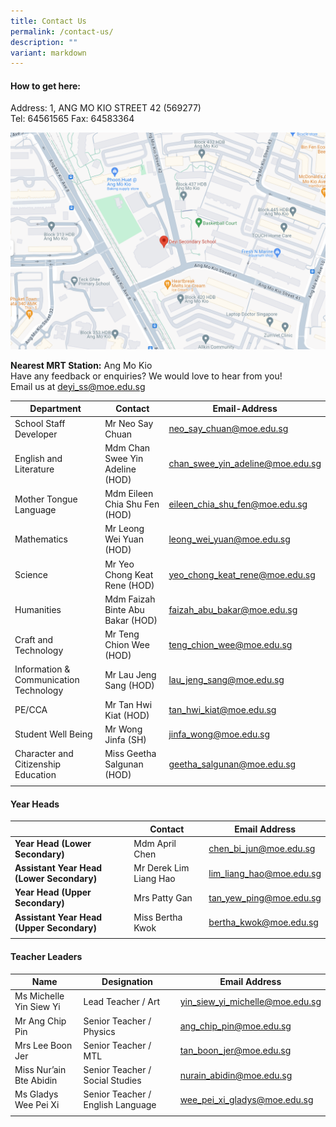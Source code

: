 ```yaml
---
title: Contact Us
permalink: /contact-us/
description: ""
variant: markdown
---
```

#### How to get here:

Address: 1, ANG MO KIO STREET 42 (569277) <br>
Tel: 64561565 Fax: 64583364

![](/images/About%20Us/2024_Deyi_Sec_Google_map_location.png)

**Nearest MRT Station:**&nbsp;Ang Mo Kio <br>
Have any feedback or enquiries? We would love to hear from you!&nbsp;<br> 
Email us at&nbsp;[deyi\_ss@moe.edu.sg](mailto:deyi_ss@moe.edu.sg)

| Department | Contact | Email-Address |
|---|---|---|
| School Staff Developer | Mr Neo Say Chuan | [neo\_say\_chuan@moe.edu.sg](mailto:neo_say_chuan@moe.edu.sg) |
| English and Literature | Mdm Chan Swee Yin Adeline (HOD) | [chan\_swee\_yin\_adeline@moe.edu.sg](mailto:chan_swee_yin_adeline@moe.edu.sg) |
| Mother Tongue Language | Mdm Eileen Chia Shu Fen (HOD) | [eileen\_chia\_shu\_fen@moe.edu.sg](mailto:eileen_chia_shu_fen@moe.edu.sg) |
| Mathematics | Mr Leong Wei Yuan (HOD) | [leong\_wei\_yuan@moe.edu.sg](mailto:leong_wei_yuan@moe.edu.sg) |
| Science | Mr Yeo Chong Keat Rene (HOD) | [yeo_chong_keat_rene@moe.edu.sg](mailto:yeo_chong_keat_rene@moe.edu.sg) |
| Humanities | Mdm Faizah Binte Abu Bakar (HOD) | [faizah\_abu\_bakar@moe.edu.sg](mailto:faizah_abu_bakar@moe.edu.sg) |
| Craft and Technology | Mr Teng Chion Wee (HOD) | [teng\_chion\_wee@moe.edu.sg](mailto:teng_chion_wee@moe.edu.sg) |
| Information &amp; Communication Technology | Mr Lau Jeng Sang (HOD) | [lau\_jeng\_sang@moe.edu.sg](mailto:lau_jeng_sang@moe.edu.sg) |
| PE/CCA | Mr Tan Hwi Kiat (HOD) | [tan\_hwi\_kiat@moe.edu.sg](mailto:tan_hwi_kiat@moe.edu.sg) |
| Student Well Being | Mr Wong Jinfa (SH) | [jinfa\_wong@moe.edu.sg](mailto:jinfa_wong@moe.edu.sg) |
| Character and Citizenship Education | Miss Geetha Salgunan (HOD) | [geetha\_salgunan@moe.edu.sg](mailto:geetha_salgunan@moe.edu.sg)  |
| | | | |

#### Year Heads

| | Contact | Email Address | 
|---|---|---|
| **Year Head (Lower Secondary)** | Mdm April Chen | [chen\_bi\_jun@moe.edu.sg](mailto:chen_bi_jun@moe.edu.sg) |
| **Assistant Year Head (Lower Secondary)** | Mr Derek Lim Liang Hao | [lim\_liang\_hao@moe.edu.sg](mailto:lim_liang_hao@moe.edu.sg) |
| **Year Head (Upper Secondary)** | Mrs Patty Gan | [tan\_yew\_ping@moe.edu.sg](mailto:tan_yew_ping@moe.edu.sg) |
| **Assistant Year Head (Upper Secondary)** | Miss Bertha Kwok | [bertha_kwok@moe.edu.sg](mailto:bertha_kwok@moe.edu.sg) |
| | | |

#### Teacher Leaders

| Name | Designation | Email Address |
|---|---|---|
| Ms Michelle Yin Siew Yi  | Lead Teacher / Art  | [yin\_siew\_yi\_michelle@moe.edu.sg](mailto:yin_siew_yi_michelle@moe.edu.sg) |
| Mr Ang Chip Pin | Senior Teacher / Physics | [ang\_chip\_pin@moe.edu.sg](mailto:ang_chip_pin@moe.edu.sg) |
| Mrs Lee Boon Jer | Senior Teacher / MTL  | [tan\_boon\_jer@moe.edu.sg](mailto:tan_boon_jer@moe.edu.sg) |
| Miss Nur’ain Bte Abidin | Senior Teacher / Social Studies | [nurain\_abidin@moe.edu.sg](mailto:nurain_abidin@moe.edu.sg) |
| Ms Gladys Wee Pei Xi | Senior Teacher / English Language | [wee\_pei\_xi\_gladys@moe.edu.sg](mailto:wee_pei_xi_gladys@moe.edu.sg) |
| | | |